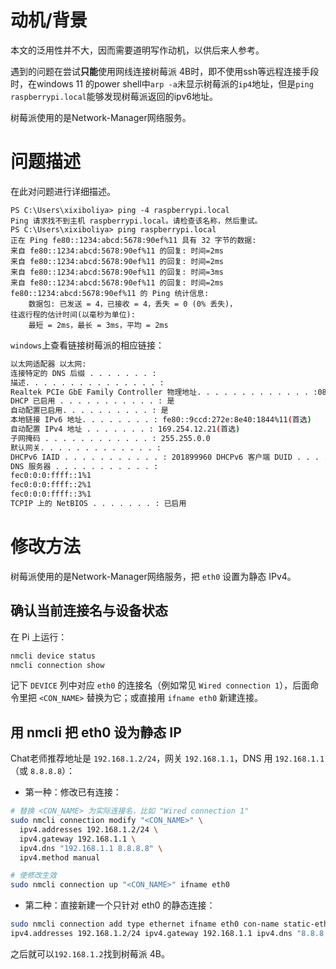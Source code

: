 # 动机/背景
本文的泛用性并不大，因而需要道明写作动机，以供后来人参考。

遇到的问题在尝试**只能**使用网线连接树莓派 4B时，即不使用ssh等远程连接手段时，在windows 11 的power shell中`arp -a`未显示树莓派的`ip4`地址，但是`ping raspberrypi.local`能够发现树莓派返回的ipv6地址。

树莓派使用的是Network-Manager网络服务。
# 问题描述
在此对问题进行详细描述。
```
PS C:\Users\xixiboliya> ping -4 raspberrypi.local
Ping 请求找不到主机 raspberrypi.local。请检查该名称，然后重试。
PS C:\Users\xixiboliya> ping raspberrypi.local
正在 Ping fe80::1234:abcd:5678:90ef%11 具有 32 字节的数据:
来自 fe80::1234:abcd:5678:90ef%11 的回复: 时间=2ms
来自 fe80::1234:abcd:5678:90ef%11 的回复: 时间=2ms
来自 fe80::1234:abcd:5678:90ef%11 的回复: 时间=3ms
来自 fe80::1234:abcd:5678:90ef%11 的回复: 时间=2ms
fe80::1234:abcd:5678:90ef%11 的 Ping 统计信息:
    数据包: 已发送 = 4，已接收 = 4，丢失 = 0 (0% 丢失)，
往返行程的估计时间(以毫秒为单位):
    最短 = 2ms，最长 = 3ms，平均 = 2ms
```

`windows`上查看链接树莓派的相应链接：
```bash
以太网适配器 以太网: 
连接特定的 DNS 后缀 . . . . . . . :
描述. . . . . . . . . . . . . . . :
Realtek PCIe GbE Family Controller 物理地址. . . . . . . . . . . . . :08-BF-B8-D8-A8-2C 
DHCP 已启用 . . . . . . . . . . . : 是 
自动配置已启用. . . . . . . . . . : 是 
本地链接 IPv6 地址. . . . . . . . : fe80::9ccd:272e:8e40:1844%11(首选)
自动配置 IPv4 地址 . . . . . . . : 169.254.12.21(首选) 
子网掩码 . . . . . . . . . . . . : 255.255.0.0
默认网关. . . . . . . . . . . . . : 
DHCPv6 IAID . . . . . . . . . . . : 201899960 DHCPv6 客户端 DUID . . . . . . . : 00-01-00-01-2C-28-88-A3-08-BF-B8-D8-A8-2C
DNS 服务器 . . . . . . . . . . . : 
fec0:0:0:ffff::1%1 
fec0:0:0:ffff::2%1 
fec0:0:0:ffff::3%1 
TCPIP 上的 NetBIOS . . . . . . . : 已启用
```

# 修改方法
树莓派使用的是Network-Manager网络服务，把 `eth0` 设置为静态 IPv4。

## 确认当前连接名与设备状态
在 Pi 上运行：
```bash
nmcli device status
nmcli connection show
```
记下 `DEVICE` 列中对应 `eth0` 的连接名（例如常见 `Wired connection 1`），后面命令里把 `<CON_NAME>` 替换为它；或直接用 `ifname eth0` 新建连接。
## 用 nmcli 把 eth0 设为静态 IP
Chat老师推荐地址是 `192.168.1.2/24`，网关 `192.168.1.1`，DNS 用 `192.168.1.1`（或 `8.8.8.8`）：

- 第一种：修改已有连接：
```bash
# 替换 <CON_NAME> 为实际连接名，比如 "Wired connection 1"
sudo nmcli connection modify "<CON_NAME>" \
  ipv4.addresses 192.168.1.2/24 \
  ipv4.gateway 192.168.1.1 \
  ipv4.dns "192.168.1.1 8.8.8.8" \
  ipv4.method manual

# 使修改生效
sudo nmcli connection up "<CON_NAME>" ifname eth0
```
- 第二种：直接新建一个只针对 eth0 的静态连接：
```bash
sudo nmcli connection add type ethernet ifname eth0 con-name static-eth0 \   
ipv4.addresses 192.168.1.2/24 ipv4.gateway 192.168.1.1 ipv4.dns "8.8.8.8" ipv4.method manual sudo nmcli connection up static-eth0
```

之后就可以`192.168.1.2`找到树莓派 4B。

